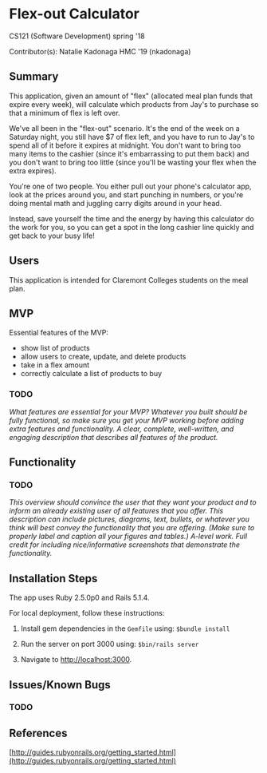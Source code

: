 # Flex-out Calculator

CS121 (Software Development) spring '18

Contributor(s): Natalie Kadonaga HMC '19 (nkadonaga)



## Summary
This application, given an amount of "flex" (allocated meal plan funds that expire every week), will calculate which products from Jay's to purchase so that a minimum of flex is left over. 

We've all been in the "flex-out" scenario. It's the end of the week on a Saturday night, you still have $7 of flex left, and you have to run to Jay's to spend all of it before it expires at midnight. You don't want to bring too many items to the cashier (since it's embarrassing to put them back) and you don't want to bring too little (since you'll be wasting your flex when the extra expires). 

You're one of two people. You either pull out your phone's calculator app, look at the prices around you, and start punching in numbers, or you're doing mental math and juggling carry digits around in your head. 

Instead, save yourself the time and the energy by having this calculator do the work for you, so you can get a spot in the long cashier line quickly and get back to your busy life!

## Users

This application is intended for Claremont Colleges students on the meal plan.

## MVP

Essential features of the MVP:

* show list of products
* allow users to create, update, and delete products
* take in a flex amount
* correctly calculate a list of products to buy

### TODO

*What features are essential for your MVP? Whatever you built should be fully functional, so make sure you get your MVP working before adding extra features and functionality. A clear, complete, well-written, and engaging description that describes all features of the product.*

## Functionality

### TODO

*This overview should convince the user that they want your product and to inform an already existing user of all features that you offer. This description can include pictures, diagrams, text, bullets, or whatever you think will best convey the functionality that you are offering. (Make sure to properly label and caption all your figures and tables.) A-level work. Full credit for including nice/informative screenshots that demonstrate the functionality.*

## Installation Steps
The app uses Ruby 2.5.0p0 and Rails 5.1.4.

For local deployment, follow these instructions:

1. Install gem dependencies in the `Gemfile` using: `$bundle install`

2. Run the server on port 3000 using: `$bin/rails server`

3. Navigate to [http://localhost:3000](http://localhost:3000).

## Issues/Known Bugs

### TODO

## References
[http://guides.rubyonrails.org/getting_started.html](http://guides.rubyonrails.org/getting_started.html)